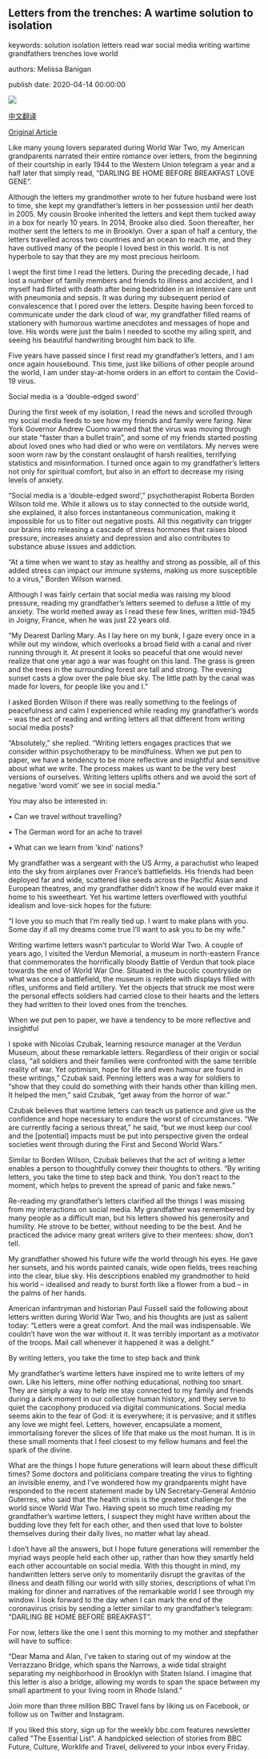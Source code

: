 ## Letters from the trenches: A wartime solution to isolation

keywords: solution isolation letters read war social media writing wartime grandfathers trenches love world

authors: Melissa Banigan

publish date: 2020-04-14 00:00:00

![](https://ichef.bbci.co.uk/wwfeatures/live/624_351/images/live/p0/89/f9/p089f98z.jpg)

[中文翻译](Letters%20from%20the%20trenches%3A%20A%20wartime%20solution%20to%20isolation_zh.md)

[Original Article](https://www.bbc.com/travel/story/20200414-how-letter-writing-can-bring-us-together-in-tough-times)

Like many young lovers separated during World War Two, my American grandparents narrated their entire romance over letters, from the beginning of their courtship in early 1944 to the Western Union telegram a year and a half later that simply read, “DARLING BE HOME BEFORE BREAKFAST LOVE GENE”.

Although the letters my grandmother wrote to her future husband were lost to time, she kept my grandfather’s letters in her possession until her death in 2005. My cousin Brooke inherited the letters and kept them tucked away in a box for nearly 10 years. In 2014, Brooke also died. Soon thereafter, her mother sent the letters to me in Brooklyn. Over a span of half a century, the letters travelled across two countries and an ocean to reach me, and they have outlived many of the people I loved best in this world. It is not hyperbole to say that they are my most precious heirloom.

I wept the first time I read the letters. During the preceding decade, I had lost a number of family members and friends to illness and accident, and I myself had flirted with death after being bedridden in an intensive care unit with pneumonia and sepsis. It was during my subsequent period of convalescence that I pored over the letters. Despite having been forced to communicate under the dark cloud of war, my grandfather filled reams of stationery with humorous wartime anecdotes and messages of hope and love. His words were just the balm I needed to soothe my ailing spirit, and seeing his beautiful handwriting brought him back to life.

Five years have passed since I first read my grandfather’s letters, and I am once again housebound. This time, just like billions of other people around the world, I am under stay-at-home orders in an effort to contain the Covid-19 virus.

Social media is a ‘double-edged sword’

During the first week of my isolation, I read the news and scrolled through my social media feeds to see how my friends and family were faring. New York Governor Andrew Cuomo warned that the virus was moving through our state “faster than a bullet train”, and some of my friends started posting about loved ones who had died or who were on ventilators. My nerves were soon worn raw by the constant onslaught of harsh realities, terrifying statistics and misinformation. I turned once again to my grandfather’s letters not only for spiritual comfort, but also in an effort to decrease my rising levels of anxiety.

“Social media is a ‘double-edged sword’,” psychotherapist Roberta Borden Wilson told me. While it allows us to stay connected to the outside world, she explained, it also forces instantaneous communication, making it impossible for us to filter out negative posts. All this negativity can trigger our brains into releasing a cascade of stress hormones that raises blood pressure, increases anxiety and depression and also contributes to substance abuse issues and addiction.

“At a time when we want to stay as healthy and strong as possible, all of this added stress can impact our immune systems, making us more susceptible to a virus,” Borden Wilson warned.

Although I was fairly certain that social media was raising my blood pressure, reading my grandfather’s letters seemed to defuse a little of my anxiety. The world melted away as I read these few lines, written mid-1945 in Joigny, France, when he was just 22 years old.

“My Dearest Darling Mary. As I lay here on my bunk, I gaze every once in a while out my window, which overlooks a broad field with a canal and river running through it. At present it looks so peaceful that one would never realize that one year ago a war was fought on this land. The grass is green and the trees in the surrounding forest are tall and strong. The evening sunset casts a glow over the pale blue sky. The little path by the canal was made for lovers, for people like you and I.”

I asked Borden Wilson if there was really something to the feelings of peacefulness and calm I experienced while reading my grandfather’s words – was the act of reading and writing letters all that different from writing social media posts?

“Absolutely,” she replied. “Writing letters engages practices that we consider within psychotherapy to be mindfulness. When we put pen to paper, we have a tendency to be more reflective and insightful and sensitive about what we write. The process makes us want to be the very best versions of ourselves. Writing letters uplifts others and we avoid the sort of negative ‘word vomit’ we see in social media.”

You may also be interested in:

• Can we travel without travelling?

• The German word for an ache to travel

• What can we learn from 'kind' nations?

My grandfather was a sergeant with the US Army, a parachutist who leaped into the sky from airplanes over France’s battlefields. His friends had been deployed far and wide, scattered like seeds across the Pacific Asian and European theatres, and my grandfather didn’t know if he would ever make it home to his sweetheart. Yet his wartime letters overflowed with youthful idealism and love-sick hopes for the future:

“I love you so much that I’m really tied up. I want to make plans with you. Some day if all my dreams come true I’ll want to ask you to be my wife.”

Writing wartime letters wasn’t particular to World War Two. A couple of years ago, I visited the Verdun Memorial, a museum in north-eastern France that commemorates the horrifically bloody Battle of Verdun that took place towards the end of World War One. Situated in the bucolic countryside on what was once a battlefield, the museum is replete with displays filled with rifles, uniforms and field artillery. Yet the objects that struck me most were the personal effects soldiers had carried close to their hearts and the letters they had written to their loved ones from the trenches.

When we put pen to paper, we have a tendency to be more reflective and insightful

I spoke with Nicolas Czubak, learning resource manager at the Verdun Museum, about these remarkable letters. Regardless of their origin or social class, “all soldiers and their families were confronted with the same terrible reality of war. Yet optimism, hope for life and even humour are found in these writings,” Czubak said. Penning letters was a way for soldiers to “show that they could do something with their hands other than killing men. It helped the men,” said Czubak, “get away from the horror of war.”

Czubak believes that wartime letters can teach us patience and give us the confidence and hope necessary to endure the worst of circumstances. “We are currently facing a serious threat,” he said, “but we must keep our cool and the [potential] impacts must be put into perspective given the ordeal societies went through during the First and Second World Wars.”

Similar to Borden Wilson, Czubak believes that the act of writing a letter enables a person to thoughtfully convey their thoughts to others. “By writing letters, you take the time to step back and think. You don’t react to the moment, which helps to prevent the spread of panic and fake news.”

Re-reading my grandfather’s letters clarified all the things I was missing from my interactions on social media. My grandfather was remembered by many people as a difficult man, but his letters showed his generosity and humility. He strove to be better, without needing to be the best. And he practiced the advice many great writers give to their mentees: show, don’t tell.

My grandfather showed his future wife the world through his eyes. He gave her sunsets, and his words painted canals, wide open fields, trees reaching into the clear, blue sky. His descriptions enabled my grandmother to hold his world – idealised and ready to burst forth like a flower from a bud – in the palms of her hands.

American infantryman and historian Paul Fussell said the following about letters written during World War Two, and his thoughts are just as salient today: “Letters were a great comfort. And the mail was indispensable. We couldn’t have won the war without it. It was terribly important as a motivator of the troops. Mail call whenever it happened it was a delight.”

By writing letters, you take the time to step back and think

My grandfather’s wartime letters have inspired me to write letters of my own. Like his letters, mine offer nothing educational, nothing too smart. They are simply a way to help me stay connected to my family and friends during a dark moment in our collective human history, and they serve to quiet the cacophony produced via digital communications. Social media seems akin to the fear of God: it is everywhere; it is pervasive; and it stifles any love we might feel. Letters, however, encapsulate a moment, immortalising forever the slices of life that make us the most human. It is in these small moments that I feel closest to my fellow humans and feel the spark of the divine.

What are the things I hope future generations will learn about these difficult times? Some doctors and politicians compare treating the virus to fighting an invisible enemy, and I’ve wondered how my grandparents might have responded to the recent statement made by UN Secretary-General António Guterres, who said that the health crisis is the greatest challenge for the world since World War Two. Having spent so much time reading my grandfather’s wartime letters, I suspect they might have written about the budding love they felt for each other, and then used that love to bolster themselves during their daily lives, no matter what lay ahead.

I don’t have all the answers, but I hope future generations will remember the myriad ways people held each other up, rather than how they smartly held each other accountable on social media. With this thought in mind, my handwritten letters serve only to momentarily disrupt the gravitas of the illness and death filling our world with silly stories, descriptions of what I’m making for dinner and narratives of the remarkable world I see through my window. I look forward to the day when I can mark the end of the coronavirus crisis by sending a letter similar to my grandfather’s telegram: "DARLING BE HOME BEFORE BREAKFAST”.

For now, letters like the one I sent this morning to my mother and stepfather will have to suffice:

“Dear Mama and Alan, I’ve taken to staring out of my window at the Verrazzano Bridge, which spans the Narrows, a wide tidal straight separating my neighborhood in Brooklyn with Staten Island. I imagine that this letter is also a bridge, allowing my words to span the space between my small apartment to your living room in Rhode Island.”

Join more than three million BBC Travel fans by liking us on Facebook, or follow us on Twitter and Instagram.

If you liked this story, sign up for the weekly bbc.com features newsletter called "The Essential List". A handpicked selection of stories from BBC Future, Culture, Worklife and Travel, delivered to your inbox every Friday.